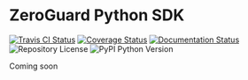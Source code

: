 ZeroGuard Python SDK
====================
[![Travis CI Status](https://travis-ci.org/zeroguard/zeroguard-sdk-python.svg?branch=master)](https://travis-ci.org/zeroguard/zeroguard-sdk-python)
[![Coverage Status](https://coveralls.io/repos/github/zeroguard/zeroguard-sdk-python/badge.svg?branch=master)](https://coveralls.io/github/zeroguard/zeroguard-sdk-python?branch=master)
[![Documentation Status](https://readthedocs.org/projects/zeroguard-python-sdk/badge/?version=latest)](https://zeroguard-python-sdk.readthedocs.io/en/latest/?badge=latest)
![Repository License](https://img.shields.io/github/license/zeroguard/zeroguard-sdk-python)
![PyPI Python Version](https://img.shields.io/pypi/pyversions/zeroguard-sdk)

Coming soon
